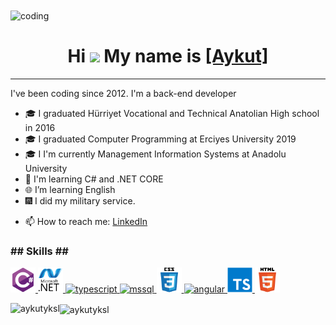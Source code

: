 <img align="center" alt="coding"  src="https://user-images.githubusercontent.com/74038190/221352995-5ac18bdf-1a19-4f99-bbb6-77559b220470.gif">

<h1 align="center"> Hi <img src="https://media.giphy.com/media/hvRJCLFzcasrR4ia7z/giphy.gif" width="30"> My name is <a href="https://www.linkedin.com/in/aykut-y-ab5ba6252/"> [Aykut] </a></h2>


-----------------------------------------------------------
I've been coding since 2012. I'm a back-end developer  

* 🎓  I graduated Hürriyet Vocational and Technical Anatolian High school in 2016
* 🎓  I graduated Computer Programming at Erciyes University 2019
* 🎓  I I'm currently Management Information Systems at Anadolu University
* 🧠  I'm learning C# and .NET CORE 
* 🌐  I’m learning English
* 🎆  I did my military service.

- 📫 How to reach me: <a href="https://www.linkedin.com/in/aykut-y-ab5ba6252/ ">LinkedIn</a>


<h3 align="left">## Skills ##</h3>
<p align="left">
<a href="https://www.w3schools.com/cs/" target="_blank" rel="noreferrer"> <img src="https://raw.githubusercontent.com/devicons/devicon/master/icons/csharp/csharp-original.svg" alt="csharp" width="40" height="40"/> </a><a href="https://dotnet.microsoft.com/" target="_blank" rel="noreferrer"> <img src="https://raw.githubusercontent.com/devicons/devicon/master/icons/dot-net/dot-net-original-wordmark.svg" alt="dotnet" width="40" height="40"/> </a> <a href="" target="_blank" rel="noreferrer"> <img src="https://github.com/campusMVP/dotnetCoreLogoPack/blob/master/Entity%20Framework%20Core/Bitmap%20RGB/Bitmap-MEDIUM_Entity-Framework-Core-Logo_2colors_Square_Boxed_RGB.png" alt="typescript" width="40" height="40"/> </a> <a href="https://www.microsoft.com/en-us/sql-server" target="_blank" rel="noreferrer"> <img src="https://www.svgrepo.com/show/303229/microsoft-sql-server-logo.svg" alt="mssql" width="40" height="40"/></a><a href="https://www.w3schools.com/css/" target="_blank" rel="noreferrer"> <img src="https://raw.githubusercontent.com/devicons/devicon/master/icons/css3/css3-original-wordmark.svg" alt="css3" width="40" height="40"/> </a> <a href="https://angular.io" target="_blank" rel="noreferrer"> <img src="https://angular.io/assets/images/logos/angular/angular.svg" alt="angular" width="40" height="40"/> </a> <a href="https://www.typescriptlang.org/" target="_blank" rel="noreferrer"> <img src="https://raw.githubusercontent.com/devicons/devicon/master/icons/typescript/typescript-original.svg" alt="typescript" width="40" height="40"/> </a> 
<a href="https://www.w3.org/html/" target="_blank" rel="noreferrer"> <img src="https://raw.githubusercontent.com/devicons/devicon/master/icons/html5/html5-original-wordmark.svg" alt="html5" width="40" height="40"/> </a>
</p>
<p><img align="left" src="https://github-readme-stats.vercel.app/api/top-langs?username=aykutyksl&show_icons=true&locale=en&layout=compact" alt="aykutyksl" /></p>



<p><img align="center" src="https://github-readme-streak-stats.herokuapp.com/?user=aykutyksl&" alt="aykutyksl" /></p>




